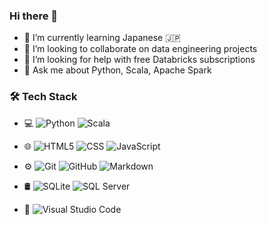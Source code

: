 ### Hi there 👋

- 🌱 I’m currently learning Japanese :jp:
- 👯 I’m looking to collaborate on data engineering projects
- 🤔 I’m looking for help with free Databricks subscriptions
- 💬 Ask me about Python, Scala, Apache Spark

### 🛠 Tech Stack

- 💻
  ![Python](https://img.shields.io/badge/-Python-333333?style=flat&logo=python)
  ![Scala](https://img.shields.io/badge/-Flask-333333?style=flat&logo=scala)
- 🌐 
  ![HTML5](https://img.shields.io/badge/-HTML5-333333?style=flat&logo=HTML5)
  ![CSS](https://img.shields.io/badge/-CSS-333333?style=flat&logo=CSS3&logoColor=1572B6)
  ![JavaScript](https://img.shields.io/badge/-JavaScript-333333?style=flat&logo=javascript)
- ⚙️
  ![Git](https://img.shields.io/badge/-Git-333333?style=flat&logo=git)
  ![GitHub](https://img.shields.io/badge/-GitHub-333333?style=flat&logo=github)
  ![Markdown](https://img.shields.io/badge/-Markdown-333333?style=flat&logo=markdown)
- 🛢
  ![SQLite](https://img.shields.io/badge/-SQLite-333333?style=flat&logo=sqlite)
  ![SQL Server](https://img.shields.io/badge/-SQLServer-333333?logo=microsoft-sql-server&style=flat)

- 🔧
  ![Visual Studio Code](https://img.shields.io/badge/-Visual%20Studio%20Code-333333?style=flat&logo=visual-studio-code&logoColor=007ACC)
